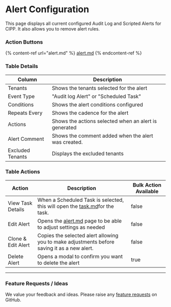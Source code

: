# Alert Configuration

This page displays all current configured Audit Log and Scripted Alerts for CIPP. It also allows you to remove alert rules.

### Action Buttons

{% content-ref url="alert.md" %}
[alert.md](alert.md)
{% endcontent-ref %}

### Table Details

| Column           | Description                                           |
| ---------------- | ----------------------------------------------------- |
| Tenants          | Shows the tenants selected for the alert              |
| Event Type       | "Audit log Alert" or "Scheduled Task"                 |
| Conditions       | Shows the alert conditions configured                 |
| Repeats Every    | Shows the cadence for the alert                       |
| Actions          | Shows the actions selected when an alert is generated |
| Alert Comment    | Shows the comment added when the alert was created.   |
| Excluded Tenants | Displays the excluded tenants                         |

### Table Actions

<table><thead><tr><th>Action</th><th>Description</th><th data-type="checkbox">Bulk Action Available</th></tr></thead><tbody><tr><td>View Task Details</td><td>When a Scheduled Task is selected, this will open the <a data-mention href="../../../tools/scheduler/task.md">task.md</a>for the task.</td><td>false</td></tr><tr><td>Edit Alert</td><td>Opens the <a data-mention href="alert.md">alert.md</a> page to be able to adjust settings as needed</td><td>false</td></tr><tr><td>Clone &#x26; Edit Alert</td><td>Copies the selected alert allowing you to make adjustments before saving it as a new alert.</td><td>false</td></tr><tr><td>Delete Alert</td><td>Opens a modal to confirm you want to delete the alert</td><td>true</td></tr></tbody></table>

***

### Feature Requests / Ideas

We value your feedback and ideas. Please raise any [feature requests](https://github.com/KelvinTegelaar/CIPP/issues/new?assignees=\&labels=enhancement%2Cno-priority\&projects=\&template=feature.yml\&title=%5BFeature+Request%5D%3A+) on GitHub.
